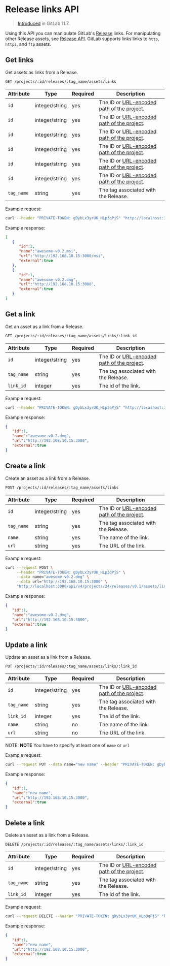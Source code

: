 # Release links API

> [Introduced](https://gitlab.com/gitlab-org/gitlab-ce/issues/41766) in GitLab 11.7.

Using this API you can manipulate GitLab's [Release](../../user/project/releases/index.md) links. For manipulating other Release assets, see [Release API](index.md).
GitLab supports links links to `http`, `https`, and `ftp` assets.

## Get links

Get assets as links from a Release.

```
GET /projects/:id/releases/:tag_name/assets/links
```

| Attribute     | Type           | Required | Description                             |
| ------------- | -------------- | -------- | --------------------------------------- |
| `id`          | integer/string | yes      | The ID or [URL-encoded path of the project](README.md#namespaced-path-encoding). |
| `id`          | integer/string | yes      | The ID or [URL-encoded path of the project](READMEa.md#namespaced-path-encoding). |
| `id`          | integer/string | yes      | The ID or [URL-encoded path of the project](README.md). |
| `id`          | integer/string | yes      | The ID or [URL-encoded path of the project](./README.md). |
| `id`          | integer/string | yes      | The ID or [URL-encoded path of the project](../README.md). |
| `id`          | integer/string | yes      | The ID or [URL-encoded path of the project](../README.md#namespaced-path-encoding). |
| `tag_name`    | string         | yes      | The tag associated with the Release. |

Example request:

```sh
curl --header "PRIVATE-TOKEN: gDybLx3yrUK_HLp3qPjS" "http://localhost:3000/api/v4/projects/24/releases/v0.1/assets/links"
```

Example response:

```json
[
   {
      "id":2,
      "name":"awesome-v0.2.msi",
      "url":"http://192.168.10.15:3000/msi",
      "external":true
   },
   {
      "id":1,
      "name":"awesome-v0.2.dmg",
      "url":"http://192.168.10.15:3000",
      "external":true
   }
]
```

## Get a link

Get an asset as a link from a Release.

```
GET /projects/:id/releases/:tag_name/assets/links/:link_id
```

| Attribute     | Type           | Required | Description                             |
| ------------- | -------------- | -------- | --------------------------------------- |
| `id`          | integer/string | yes      | The ID or [URL-encoded path of the project](../README.md#namespaced-path-encoding). |
| `tag_name`    | string         | yes      | The tag associated with the Release. |
| `link_id`    | integer         | yes      | The id of the link. |

Example request:

```sh
curl --header "PRIVATE-TOKEN: gDybLx3yrUK_HLp3qPjS" "http://localhost:3000/api/v4/projects/24/releases/v0.1/assets/links/1"
```

Example response:

```json
{
   "id":1,
   "name":"awesome-v0.2.dmg",
   "url":"http://192.168.10.15:3000",
   "external":true
}
```

## Create a link

Create an asset as a link from a Release.

```
POST /projects/:id/releases/:tag_name/assets/links
```

| Attribute     | Type           | Required | Description                             |
| ------------- | -------------- | -------- | --------------------------------------- |
| `id`          | integer/string | yes      | The ID or [URL-encoded path of the project](../README.md#namespaced-path-encoding). |
| `tag_name`    | string         | yes      | The tag associated with the Release. |
| `name`        | string         | yes      | The name of the link. |
| `url`        | string         | yes      | The URL of the link. |

Example request:

```sh
curl --request POST \
     --header "PRIVATE-TOKEN: gDybLx3yrUK_HLp3qPjS" \
     --data name="awesome-v0.2.dmg" \
     --data url="http://192.168.10.15:3000" \
     "http://localhost:3000/api/v4/projects/24/releases/v0.1/assets/links"
```

Example response:

```json
{
   "id":1,
   "name":"awesome-v0.2.dmg",
   "url":"http://192.168.10.15:3000",
   "external":true
}
```

## Update a link

Update an asset as a link from a Release.

```
PUT /projects/:id/releases/:tag_name/assets/links/:link_id
```

| Attribute     | Type           | Required | Description                             |
| ------------- | -------------- | -------- | --------------------------------------- |
| `id`          | integer/string | yes      | The ID or [URL-encoded path of the project](../README.md#namespaced-path-encoding). |
| `tag_name`    | string         | yes      | The tag associated with the Release. |
| `link_id`    | integer         | yes      | The id of the link. |
| `name`        | string         | no | The name of the link. |
| `url`        | string         | no | The URL of the link. |

NOTE: **NOTE**
You have to specify at least one of `name` or `url`

Example request:

```sh
curl --request PUT --data name="new name" --header "PRIVATE-TOKEN: gDybLx3yrUK_HLp3qPjS" "http://localhost:3000/api/v4/projects/24/releases/v0.1/assets/links/1"
```

Example response:

```json
{
   "id":1,
   "name":"new name",
   "url":"http://192.168.10.15:3000",
   "external":true
}
```

## Delete a link

Delete an asset as a link from a Release.

```
DELETE /projects/:id/releases/:tag_name/assets/links/:link_id
```

| Attribute     | Type           | Required | Description                             |
| ------------- | -------------- | -------- | --------------------------------------- |
| `id`          | integer/string | yes      | The ID or [URL-encoded path of the project](../README.md#namespaced-path-encoding). |
| `tag_name`    | string         | yes      | The tag associated with the Release. |
| `link_id`    | integer         | yes      | The id of the link. |

Example request:

```sh
curl --request DELETE --header "PRIVATE-TOKEN: gDybLx3yrUK_HLp3qPjS" "http://localhost:3000/api/v4/projects/24/releases/v0.1/assets/links/1"
```

Example response:

```json
{
   "id":1,
   "name":"new name",
   "url":"http://192.168.10.15:3000",
   "external":true
}
```
